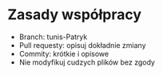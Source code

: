 # Zasady współpracy

- Branch: tunis-Patryk
- Pull requesty: opisuj dokładnie zmiany
- Commity: krótkie i opisowe
- Nie modyfikuj cudzych plików bez zgody
